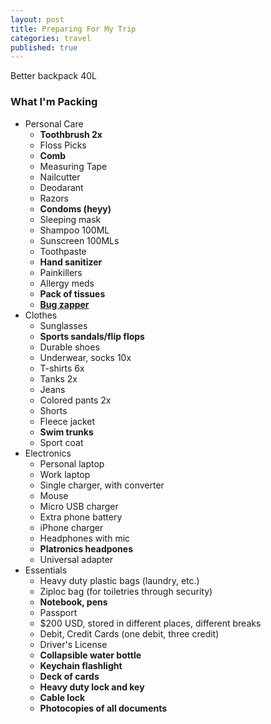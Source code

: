 ```yaml
---
layout: post
title: Preparing For My Trip
categories: travel
published: true
---
```


Better backpack 40L

### What I'm Packing

- Personal Care
	- **Toothbrush 2x**
    - Floss Picks
    - **Comb**
    - Measuring Tape
    - Nailcutter
    - Deodarant
    - Razors
    - **Condoms (heyy)**
    - Sleeping mask
    - Shampoo 100ML
    - Sunscreen 100MLs
    - Toothpaste
    - **Hand sanitizer**
    - Painkillers
    - Allergy meds
    - **Pack of tissues**
    - **[Bug zapper](http://www.amazon.com/Ecobrands-Zap-Mosquito-Bite-Refief/dp/B000KU74K4)**
- Clothes
	- Sunglasses
    - **Sports sandals/flip flops**
    - Durable shoes
    - Underwear, socks 10x
    - T-shirts 6x
    - Tanks 2x
    - Jeans
    - Colored pants 2x
    - Shorts
    - Fleece jacket
    - **Swim trunks**
    - Sport coat
- Electronics
	- Personal laptop
    - Work laptop
    - Single charger, with converter
    - Mouse
    - Micro USB charger
    - Extra phone battery
    - iPhone charger
    - Headphones with mic
    - **Platronics headpones**
    - Universal adapter
- Essentials
	- Heavy duty plastic bags (laundry, etc.)
    - Ziploc bag (for toiletries through security)
    - **Notebook, pens**
    - Passport
    - $200 USD, stored in different places, different breaks
    - Debit, Credit Cards (one debit, three credit)
    - Driver's License
    - **Collapsible water bottle**
    - **Keychain flashlight**
    - **Deck of cards**
    - **Heavy duty lock and key**
    - **Cable lock**
    - **Photocopies of all documents**

